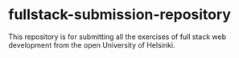 # fullstack-submission-repository
This repository is for submitting all the exercises of full stack web development from the open University of Helsinki. 
